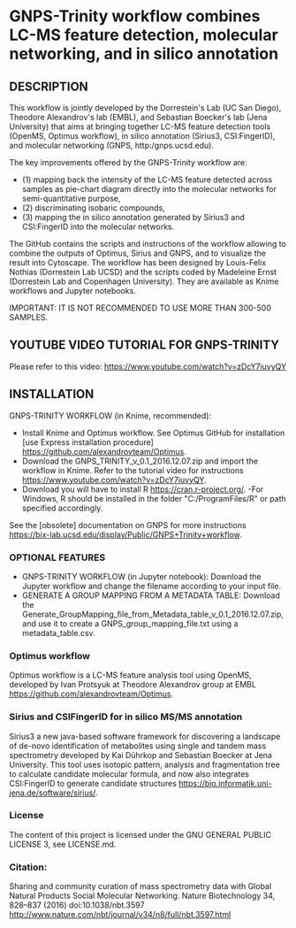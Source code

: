 # GNPS-Trinity workflow combines LC-MS feature detection, molecular networking, and in silico annotation

## DESCRIPTION
This workflow is jointly developed by the Dorrestein's Lab (UC San Diego), Theodore Alexandrov's lab (EMBL), and Sebastian Boecker's lab (Jena University) that aims at bringing together LC-MS feature detection tools (OpenMS, Optimus workflow), in silico annotation (Sirius3, CSI:FingerID), and molecular networking (GNPS, http:/gnps.ucsd.edu).

The key improvements offered by the GNPS-Trinity workflow are:
+ (1) mapping back the intensity of the LC-MS feature detected across samples as pie-chart diagram directly into the molecular networks for semi-quantitative purpose,
+ (2) discriminating isobaric compounds, 
+ (3) mapping the in silico annotation generated by Sirius3 and CSI:FingerID into the molecular networks.

The GitHub contains the scripts and instructions of the workflow allowing to combine the outputs of Optimus, Sirius and GNPS, and to visualize the result into Cytoscape. The workflow has been designed by Louis-Felix Nothias (Dorrestein Lab UCSD) and the scripts coded by Madeleine Ernst (Dorrestein Lab and Copenhagen University). They are available as Knime workflows and Jupyter notebooks.

IMPORTANT: IT IS NOT RECOMMENDED TO USE MORE THAN 300-500 SAMPLES.

## YOUTUBE VIDEO TUTORIAL FOR GNPS-TRINITY ##
Please refer to this video: https://www.youtube.com/watch?v=zDcY7iuvyQY

## INSTALLATION ##
GNPS-TRINITY WORKFLOW (in Knime, recommended):
+ Install Knime and Optimus workflow. See Optimus GitHub for installation [use Express installation procedure] https://github.com/alexandrovteam/Optimus. 
+ Download the GNPS_TRINITY_v_0.1_2016.12.07.zip and import the workflow in Knime. Refer to the tutorial video for instructions https://www.youtube.com/watch?v=zDcY7iuvyQY. 
+ Download you will have to install R https://cran.r-project.org/. -For Windows, R should be installed in the folder "C:/ProgramFiles/R" or path specified accordingly.

See the [obsolete] documentation on GNPS for more instructions https://bix-lab.ucsd.edu/display/Public/GNPS+Trinity+workflow.

### OPTIONAL FEATURES ###
- GNPS-TRINITY WORKFLOW (in Jupyter notebook): Download the Jupyter workflow and change the filename according to your input file.
- GENERATE A GROUP MAPPING FROM A METADATA TABLE: Download the Generate_GroupMapping_file_from_Metadata_table_v_0.1_2016.12.07.zip, and use it to create a GNPS_group_mapping_file.txt using a metadata_table.csv.

### Optimus workflow ###
Optimus workflow is a LC-MS feature analysis tool using OpenMS, developed by Ivan Protsyuk at Theodore Alexandrov group at EMBL https://github.com/alexandrovteam/Optimus.

### Sirius and CSIFingerID for in silico MS/MS annotation ###

Sirius3 a new java-based software framework for discovering a landscape of de-novo identification of metabolites using single and tandem mass spectrometry developed by Kai Dührkop and Sebastian Boecker at Jena University. This tool uses isotopic pattern, analysis and fragmentation tree to calculate candidate molecular formula, and now also integrates CSI:FingerID to generate candidate structures https://bio.informatik.uni-jena.de/software/sirius/.

### License
The content of this project is licensed under the GNU GENERAL PUBLIC LICENSE 3, see LICENSE.md.

### Citation:
Sharing and community curation of mass spectrometry data with Global Natural Products Social Molecular Networking. Nature Biotechnology 34, 828–837 (2016) doi:10.1038/nbt.3597 http://www.nature.com/nbt/journal/v34/n8/full/nbt.3597.html

